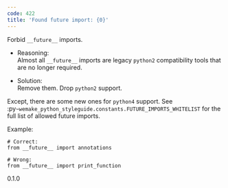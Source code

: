 ```yaml
---
code: 422
title: 'Found future import: {0}'
---
```


Forbid `__future__` imports.

  - Reasoning:  
    Almost all `__future__` imports are legacy `python2` compatibility
    tools that are no longer required.

  - Solution:  
    Remove them. Drop `python2` support.

Except, there are some new ones for `python4` support. See
:py`~wemake_python_styleguide.constants.FUTURE_IMPORTS_WHITELIST` for
the full list of allowed future imports.

Example:

    # Correct:
    from __future__ import annotations
    
    # Wrong:
    from __future__ import print_function

<div class="versionadded">

0.1.0

</div>